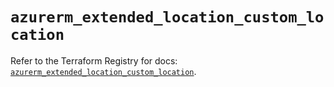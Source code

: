 # `azurerm_extended_location_custom_location`

Refer to the Terraform Registry for docs: [`azurerm_extended_location_custom_location`](https://registry.terraform.io/providers/hashicorp/azurerm/4.29.0/docs/resources/extended_location_custom_location).
